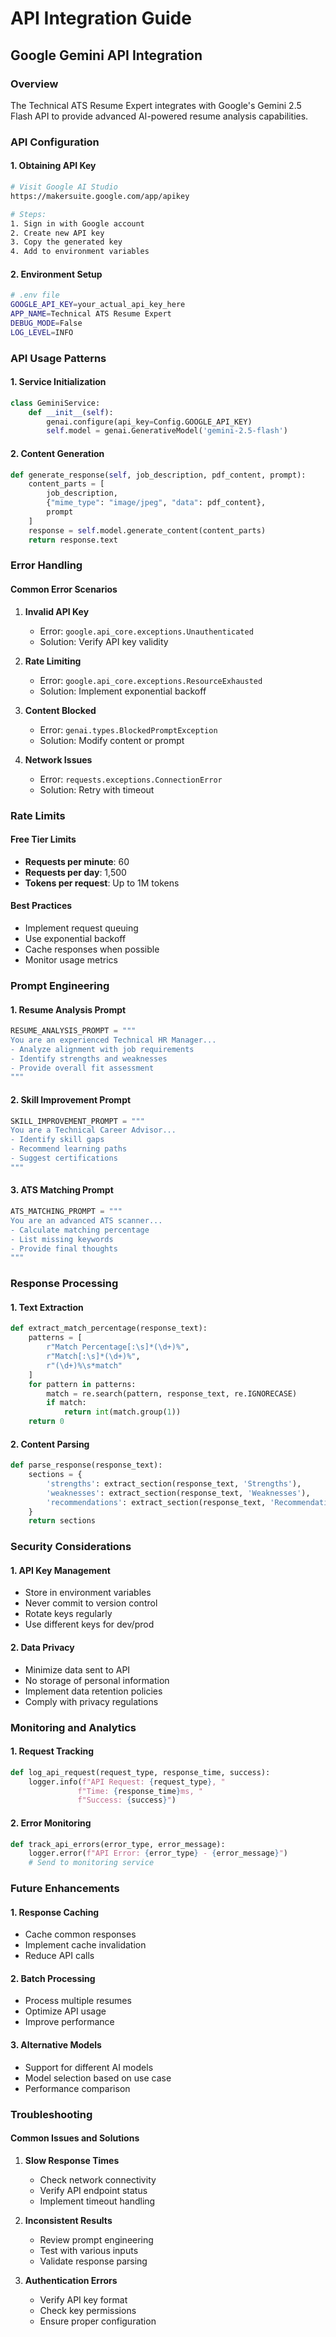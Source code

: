 # API Integration Guide

## Google Gemini API Integration

### Overview
The Technical ATS Resume Expert integrates with Google's Gemini 2.5 Flash API to provide advanced AI-powered resume analysis capabilities.

### API Configuration

#### 1. Obtaining API Key
```bash
# Visit Google AI Studio
https://makersuite.google.com/app/apikey

# Steps:
1. Sign in with Google account
2. Create new API key
3. Copy the generated key
4. Add to environment variables
```

#### 2. Environment Setup
```bash
# .env file
GOOGLE_API_KEY=your_actual_api_key_here
APP_NAME=Technical ATS Resume Expert
DEBUG_MODE=False
LOG_LEVEL=INFO
```

### API Usage Patterns

#### 1. Service Initialization
```python
class GeminiService:
    def __init__(self):
        genai.configure(api_key=Config.GOOGLE_API_KEY)
        self.model = genai.GenerativeModel('gemini-2.5-flash')
```

#### 2. Content Generation
```python
def generate_response(self, job_description, pdf_content, prompt):
    content_parts = [
        job_description,
        {"mime_type": "image/jpeg", "data": pdf_content},
        prompt
    ]
    response = self.model.generate_content(content_parts)
    return response.text
```

### Error Handling

#### Common Error Scenarios
1. **Invalid API Key**
   - Error: `google.api_core.exceptions.Unauthenticated`
   - Solution: Verify API key validity

2. **Rate Limiting**
   - Error: `google.api_core.exceptions.ResourceExhausted`
   - Solution: Implement exponential backoff

3. **Content Blocked**
   - Error: `genai.types.BlockedPromptException`
   - Solution: Modify content or prompt

4. **Network Issues**
   - Error: `requests.exceptions.ConnectionError`
   - Solution: Retry with timeout

### Rate Limits

#### Free Tier Limits
- **Requests per minute**: 60
- **Requests per day**: 1,500
- **Tokens per request**: Up to 1M tokens

#### Best Practices
- Implement request queuing
- Use exponential backoff
- Cache responses when possible
- Monitor usage metrics

### Prompt Engineering

#### 1. Resume Analysis Prompt
```python
RESUME_ANALYSIS_PROMPT = """
You are an experienced Technical HR Manager...
- Analyze alignment with job requirements
- Identify strengths and weaknesses
- Provide overall fit assessment
"""
```

#### 2. Skill Improvement Prompt
```python
SKILL_IMPROVEMENT_PROMPT = """
You are a Technical Career Advisor...
- Identify skill gaps
- Recommend learning paths
- Suggest certifications
"""
```

#### 3. ATS Matching Prompt
```python
ATS_MATCHING_PROMPT = """
You are an advanced ATS scanner...
- Calculate matching percentage
- List missing keywords
- Provide final thoughts
"""
```

### Response Processing

#### 1. Text Extraction
```python
def extract_match_percentage(response_text):
    patterns = [
        r"Match Percentage[:\s]*(\d+)%",
        r"Match[:\s]*(\d+)%",
        r"(\d+)%\s*match"
    ]
    for pattern in patterns:
        match = re.search(pattern, response_text, re.IGNORECASE)
        if match:
            return int(match.group(1))
    return 0
```

#### 2. Content Parsing
```python
def parse_response(response_text):
    sections = {
        'strengths': extract_section(response_text, 'Strengths'),
        'weaknesses': extract_section(response_text, 'Weaknesses'),
        'recommendations': extract_section(response_text, 'Recommendations')
    }
    return sections
```

### Security Considerations

#### 1. API Key Management
- Store in environment variables
- Never commit to version control
- Rotate keys regularly
- Use different keys for dev/prod

#### 2. Data Privacy
- Minimize data sent to API
- No storage of personal information
- Implement data retention policies
- Comply with privacy regulations

### Monitoring and Analytics

#### 1. Request Tracking
```python
def log_api_request(request_type, response_time, success):
    logger.info(f"API Request: {request_type}, "
               f"Time: {response_time}ms, "
               f"Success: {success}")
```

#### 2. Error Monitoring
```python
def track_api_errors(error_type, error_message):
    logger.error(f"API Error: {error_type} - {error_message}")
    # Send to monitoring service
```

### Future Enhancements

#### 1. Response Caching
- Cache common responses
- Implement cache invalidation
- Reduce API calls

#### 2. Batch Processing
- Process multiple resumes
- Optimize API usage
- Improve performance

#### 3. Alternative Models
- Support for different AI models
- Model selection based on use case
- Performance comparison

### Troubleshooting

#### Common Issues and Solutions

1. **Slow Response Times**
   - Check network connectivity
   - Verify API endpoint status
   - Implement timeout handling

2. **Inconsistent Results**
   - Review prompt engineering
   - Test with various inputs
   - Validate response parsing

3. **Authentication Errors**
   - Verify API key format
   - Check key permissions
   - Ensure proper configuration
